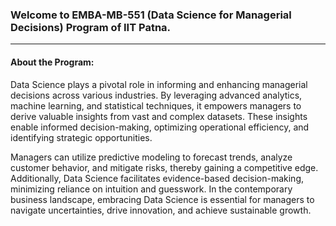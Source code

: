 ### Welcome to EMBA-MB-551 (Data Science for Managerial Decisions) Program of IIT Patna.

---

#### About the Program:

Data Science plays a pivotal role in informing and enhancing managerial decisions across various industries. By leveraging advanced analytics, machine learning, and statistical techniques, it empowers managers to derive valuable insights from vast and complex datasets. These insights enable informed decision-making, optimizing operational efficiency, and identifying strategic opportunities. 

Managers can utilize predictive modeling to forecast trends, analyze customer behavior, and mitigate risks, thereby gaining a competitive edge. Additionally, Data Science facilitates evidence-based decision-making, minimizing reliance on intuition and guesswork. In the contemporary business landscape, embracing Data Science is essential for managers to navigate uncertainties, drive innovation, and achieve sustainable growth.
